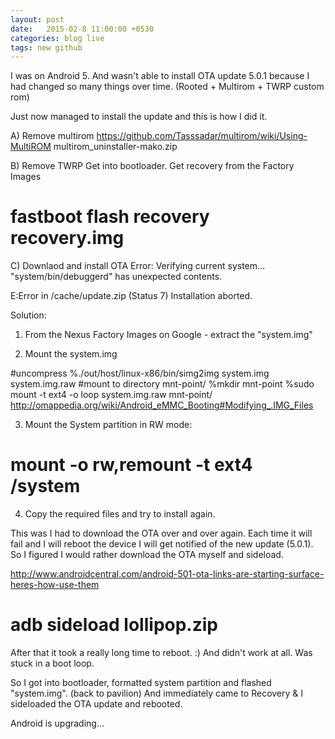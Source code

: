 ```yaml
---
layout: post
date:   2015-02-8 11:00:00 +0530
categories: blog live 
tags: new github
---
```


I was on Android 5. And wasn't able to install OTA update 5.0.1 because I had changed so many things over time.
(Rooted + Multirom + TWRP custom rom)


Just now managed to install the update and this is how I did it.

A) Remove multirom
https://github.com/Tasssadar/multirom/wiki/Using-MultiROM
multirom_uninstaller-mako.zip

B) Remove TWRP
Get into bootloader. Get recovery from the Factory Images
# fastboot flash recovery recovery.img


C) Downlaod and install OTA
Error:
Verifying current system...
"system/bin/debuggerd" has unexpected contents.

E:Error in /cache/update.zip
(Status 7)
Installation aborted.


Solution:
1) From the Nexus Factory Images on Google - extract the "system.img"

2) Mount the system.img

#uncompress
 %./out/host/linux-x86/bin/simg2img system.img system.img.raw
 #mount to directory mnt-point/
 %mkdir mnt-point
 %sudo mount -t ext4 -o loop system.img.raw mnt-point/
http://omappedia.org/wiki/Android_eMMC_Booting#Modifying_.IMG_Files

3) Mount the System partition in RW mode:

# mount -o rw,remount -t ext4 /system

4) Copy the required files and try to install again.


This was I had to download the OTA over and over again. Each time it will fail and I will reboot the device I will get notified of the new update (5.0.1).
So I figured I would rather download the OTA myself and sideload.


http://www.androidcentral.com/android-501-ota-links-are-starting-surface-heres-how-use-them
# adb sideload lollipop.zip


After that it took a really long time to reboot. :) And didn't work at all. Was stuck in a boot loop.

So I got into bootloader, formatted system partition and flashed "system.img". (back to pavilion) 
And immediately came to Recovery & I sideloaded the OTA update and rebooted.

Android is upgrading...
